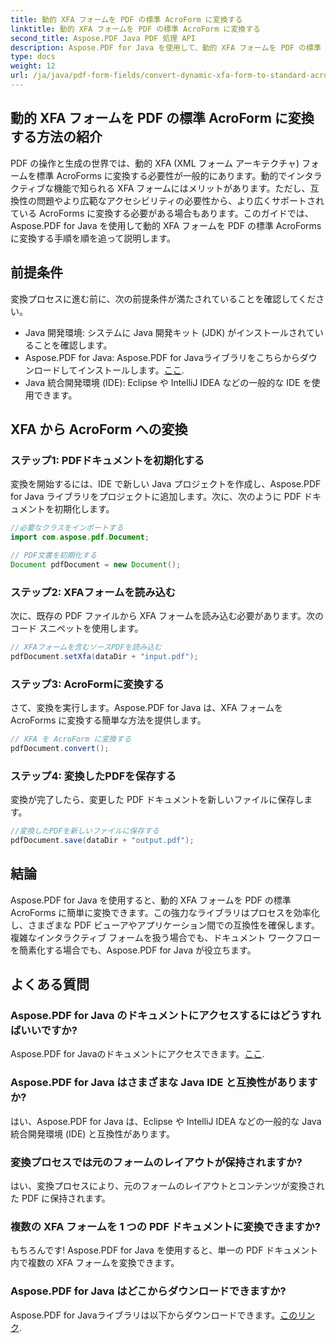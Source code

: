 ```yaml
---
title: 動的 XFA フォームを PDF の標準 AcroForm に変換する
linktitle: 動的 XFA フォームを PDF の標準 AcroForm に変換する
second_title: Aspose.PDF Java PDF 処理 API
description: Aspose.PDF for Java を使用して、動的 XFA フォームを PDF の標準 AcroForms に簡単に変換する方法を学びます。互換性とアクセシビリティを確保します。
type: docs
weight: 12
url: /ja/java/pdf-form-fields/convert-dynamic-xfa-form-to-standard-acroform-in-pdf/
---
```


## 動的 XFA フォームを PDF の標準 AcroForm に変換する方法の紹介

PDF の操作と生成の世界では、動的 XFA (XML フォーム アーキテクチャ) フォームを標準 AcroForms に変換する必要性が一般的にあります。動的でインタラクティブな機能で知られる XFA フォームにはメリットがあります。ただし、互換性の問題やより広範なアクセシビリティの必要性から、より広くサポートされている AcroForms に変換する必要がある場合もあります。このガイドでは、Aspose.PDF for Java を使用して動的 XFA フォームを PDF の標準 AcroForms に変換する手順を順を追って説明します。

## 前提条件

変換プロセスに進む前に、次の前提条件が満たされていることを確認してください。

- Java 開発環境: システムに Java 開発キット (JDK) がインストールされていることを確認します。
-  Aspose.PDF for Java: Aspose.PDF for Javaライブラリをこちらからダウンロードしてインストールします。[ここ](https://releases.aspose.com/pdf/java/).
- Java 統合開発環境 (IDE): Eclipse や IntelliJ IDEA などの一般的な IDE を使用できます。

## XFA から AcroForm への変換

### ステップ1: PDFドキュメントを初期化する

変換を開始するには、IDE で新しい Java プロジェクトを作成し、Aspose.PDF for Java ライブラリをプロジェクトに追加します。次に、次のように PDF ドキュメントを初期化します。

```java
//必要なクラスをインポートする
import com.aspose.pdf.Document;

// PDF文書を初期化する
Document pdfDocument = new Document();
```

### ステップ2: XFAフォームを読み込む

次に、既存の PDF ファイルから XFA フォームを読み込む必要があります。次のコード スニペットを使用します。

```java
// XFAフォームを含むソースPDFを読み込む
pdfDocument.setXfa(dataDir + "input.pdf");
```

### ステップ3: AcroFormに変換する

さて、変換を実行します。Aspose.PDF for Java は、XFA フォームを AcroForms に変換する簡単な方法を提供します。

```java
// XFA を AcroForm に変換する
pdfDocument.convert();
```

### ステップ4: 変換したPDFを保存する

変換が完了したら、変更した PDF ドキュメントを新しいファイルに保存します。

```java
//変換したPDFを新しいファイルに保存する
pdfDocument.save(dataDir + "output.pdf");
```

## 結論

Aspose.PDF for Java を使用すると、動的 XFA フォームを PDF の標準 AcroForms に簡単に変換できます。この強力なライブラリはプロセスを効率化し、さまざまな PDF ビューアやアプリケーション間での互換性を確保します。複雑なインタラクティブ フォームを扱う場合でも、ドキュメント ワークフローを簡素化する場合でも、Aspose.PDF for Java が役立ちます。

## よくある質問

### Aspose.PDF for Java のドキュメントにアクセスするにはどうすればいいですか?

 Aspose.PDF for Javaのドキュメントにアクセスできます。[ここ](https://reference.aspose.com/pdf/java/).

### Aspose.PDF for Java はさまざまな Java IDE と互換性がありますか?

はい、Aspose.PDF for Java は、Eclipse や IntelliJ IDEA などの一般的な Java 統合開発環境 (IDE) と互換性があります。

### 変換プロセスでは元のフォームのレイアウトが保持されますか?

はい、変換プロセスにより、元のフォームのレイアウトとコンテンツが変換された PDF に保持されます。

### 複数の XFA フォームを 1 つの PDF ドキュメントに変換できますか?

もちろんです! Aspose.PDF for Java を使用すると、単一の PDF ドキュメント内で複数の XFA フォームを変換できます。

### Aspose.PDF for Java はどこからダウンロードできますか?

 Aspose.PDF for Javaライブラリは以下からダウンロードできます。[このリンク](https://releases.aspose.com/pdf/java/).